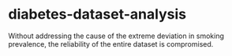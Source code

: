# diabetes-dataset-analysis
Without addressing the cause of the extreme deviation in smoking prevalence, the reliability of the entire dataset is compromised.
